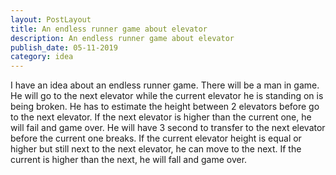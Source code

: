 ```yaml
---
layout: PostLayout
title: An endless runner game about elevator
description: An endless runner game about elevator
publish_date: 05-11-2019
category: idea
---
```

I have an idea about an endless runner game. There will be a man in game. He will go to the next elevator while the current elevator he is standing on is being broken. He has to estimate the height between 2 elevators before go to the next elevator. If the next elevator is higher than the current one, he will fail and game over. He will have 3 second to transfer to the next elevator before the current one breaks. If the current elevator height is equal or higher but still next to the next elevator, he can move to the next. If the current is higher than the next, he will fall and game over.
